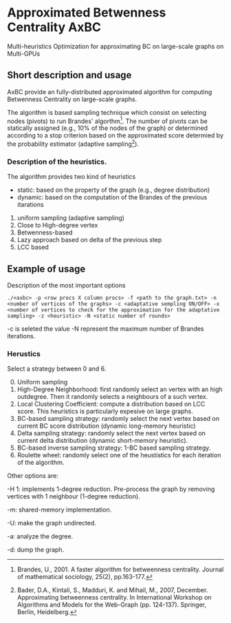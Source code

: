 # Approximated Betwenness Centrality AxBC
Multi-heuristics Optimization for approximating BC on large-scale graphs on Multi-GPUs

## Short description and usage

AxBC provide an fully-distributed approximated algorithm for computing Betwenness Centrality on large-scale graphs.

The algorithm is based sampling technique which consist on selecting nodes (pivots) to run Brandes' algorthm[^1]. 
The number of pivots can be statically assigned (e.g., 10% of the nodes of the graph) or determined according to a stop criterion based on the approximated score determied by the probability estimator (adaptive sampling[^2]). 

### Description of the heuristics. 
The algorithm provides two kind of heuristics
- static: based on the property of the graph (e.g., degree distribution)
- dynamic: based on the computation of the Brandes of the previous itarations  

1. uniform sampling (adaptive sampling)
2. Close to High-degree vertex
3. Betwenness-based
4. Lazy approach based on delta of the previous step
5. LCC based

## Example of usage
Description of the most important options 
```
./<axbc> -p <row procs X column procs> -f <path to the graph.txt> -n <number of vertices of the graphs> -c <adaptative sempling ON/OFF> -x <number of vertices to check for the approximation for the adaptative sampling> -z <heuristic> -N <static number of rounds>
```
-c is seleted the value -N represent the maximum number of Brandes iterations. 

### Herustics 
Select a strategy between 0 and 6.


0. Uniform sampling 
1. High-Degree Neighborhood: first randomly select an vertex with an high outdegree. Then it randomly selects a neighbours of a such vertex. 
2. Local Clustering Coefficient: compute a distribution based on LCC score. This heuristics is particularly expesive on large graphs.   
3. BC-based sampling strategy: randomly select the next vertex based on current BC score distribution (dynamic long-memory heuristic)
4. Delta sampling strategy: randomly select the next vertex based on current delta distribution (dynamic short-memory heuristic). 
5. BC-based inverse sampling strategy: 1-BC based sampling strategy. 
6. Roulette wheel: randomly select one of the heustistics for each iteration of the algorithm. 

Other options are:

-H 1: implements 1-degree reduction. Pre-process the graph by removing vertices with 1 neighbour (1-degree reduction).

-m: shared-memory implementation. 

-U: make the graph undirected.

-a: analyze the degree.

-d: dump the graph.

[^1]:Brandes, U., 2001. A faster algorithm for betweenness centrality. Journal of
mathematical sociology, 25(2), pp.163-177.
[^2]:Bader, D.A., Kintali, S., Madduri, K. and Mihail, M., 2007, December.
Approximating betweenness centrality. In International Workshop on Algorithms and Models
for the Web-Graph (pp. 124-137). Springer, Berlin, Heidelberg.
